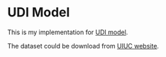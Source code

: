 # UDI Model

This is my implementation for [UDI model](http://web.engr.illinois.edu/~ruili1/udi-kdd12-ruili-aug12.pdf).

The dataset could be download from [UIUC website](https://wiki.cites.illinois.edu/wiki/display/forward/Dataset-UDI-TwitterCrawl-Aug2012).

